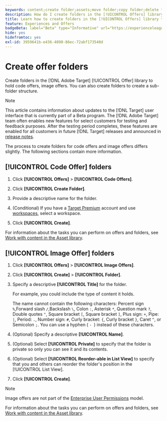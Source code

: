 ```yaml
---
keywords: content;create folder;assets;move folder;copy folder;delete folder;download folder;folder
description: How do I create folders in the [!UICONTROL Offers] library?
title: Learn how to create folders in the [!UICONTROL Offers] library to hold code and image offers, as well as other folders.
feature: Experiences and Offers
badgeBeta: label="Beta" type="Informative" url="https://experienceleague.adobe.com/docs/target/using/introduction/intro.html#beta newtab=true" tooltip="What are Beta features in [!DNL Adobe Target]."
hide: yes
hidefromtoc: yes
exl-id: 3959641b-e436-4890-86ec-72abf173540d
---
```

# Create offer folders

Create folders in the [!DNL Adobe Target] [!UICONTROL Offer] library to hold code offers, image offers. You can also create folders to create a sub-folder structure.

>[!NOTE]
>
>This article contains information about updates to the [!DNL Target] user interface that is currently part of a Beta program. The [!DNL Adobe Target] team often enables new features for select customers for testing and feedback purposes. After the testing period completes, these features are enabled for all customers in future [!DNL Target] releases and announced in [release notes](/help/main/r-release-notes/release-notes.md).

The process to create folders for code offers and image offers differs slightly. The following sections contain more information.

## [!UICONTROL Code Offer] folders

1. Click **[!UICONTROL Offers]** > **[!UICONTROL Code Offers]**.

1. Click **[!UICONTROL Create Folder]**.

1. Provide a descriptive name for the folder.

1. (Conditional) If you have a [Target Premium](/help/main/c-intro/intro.md#premium) account and use [workspaces](/help/main/administrating-target/c-user-management/property-channel/properties-overview.md##section_B82EB409B67C4D9D9D20CE30E48DB1DC), select a workspace.

1. Click **[!UICONTROL Create]**.

For information about the tasks you can perform on offers and folders, see [Work with content in the Asset library](/help/main/c-experiences/c-manage-content/assets-working.md).

## [!UICONTROL Image Offer] folders

1. Click **[!UICONTROL Offers]** > **[!UICONTROL Image Offers]**.

1. Click **[!UICONTROL Create]** > **[!UICONTROL Folder]**.

1. Specify a descriptive **[!UICONTROL Title]** for the folder. 

   For example, you could include the type of content it holds. 

   The name cannot contain the following characters: Percent sign `%`,Forward slash `/`,Backslash `\`, Colon `:`, Asterisk `*`, Question mark `?`, Double quotes `"`, Square bracket `[`, Square bracket `]`, Plus sign: `+`, Pipe: `|`, Period: `.`, Number sign: `#`, Curly bracket: `{`, Curly bracket `}`, Caret `^`, or Semicolon `;`. You can use a hyphen ( `- `) instead of these characters.

1. (Optional) Specify a descriptive **[!UICONTROL Name]**.
1. (Optional) Select **[!UICONTROL Private]** to specify that the folder is private so only you can see it and its contents.
1. (Optional) Select **[!UICONTROL Reorder-able in List View]** to specify that you and others can reorder the folder's position in the [!UICONTROL List View].

1. Click **[!UICONTROL Create]**.

>[!NOTE]
>
>Image offers are not part of the [Enterprise User Permissions](/help/main/administrating-target/c-user-management/property-channel/property-channel.md) model.

For information about the tasks you can perform on offers and folders, see [Work with content in the Asset library](/help/main/c-experiences/c-manage-content/assets-working.md).
